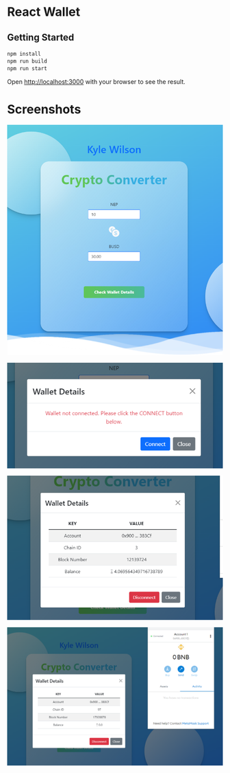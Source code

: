 
# React Wallet

## Getting Started

```bash
npm install
npm run build
npm run start
```

Open [http://localhost:3000](http://localhost:3000) with your browser to see the result.


# Screenshots

![alt text](https://github.com/ittechman101/web3_react_neptune_challenge/blob/e8e7d2b8aa51082edbd0f069bcf3991a2f94704f/screenshots/1.png)


![alt text](https://github.com/ittechman101/web3_react_neptune_challenge/blob/e8e7d2b8aa51082edbd0f069bcf3991a2f94704f/screenshots/2.png)


![alt text](https://github.com/ittechman101/web3_react_neptune_challenge/blob/e8e7d2b8aa51082edbd0f069bcf3991a2f94704f/screenshots/3.png)


![alt text](https://github.com/ittechman101/web3_react_neptune_challenge/blob/e8e7d2b8aa51082edbd0f069bcf3991a2f94704f/screenshots/4.png)
